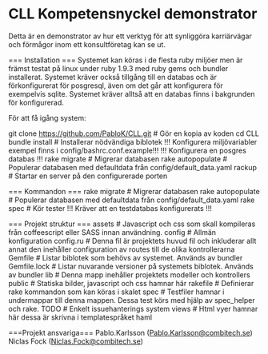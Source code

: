 CLL Kompetensnyckel demonstrator
===

Detta är en demonstrator av hur ett verktyg för att synliggöra karriärvägar och förmågor inom ett konsultföretag kan se ut.

=== Installation ===
Systemet kan köras i de flesta ruby miljöer men är främst testat på linux under ruby 1.9.3 med ruby gems och bundler installerat. Systemet kräver också tillgång till en databas och är förkonfigurerat för posgresql, även om det går att konfigurera för exempelvis sqlite.
Systemet kräver alltså att en databas finns i bakgrunden för konfigurerad.

För att få igång system:

git clone https://github.com/PabloK/CLL.git # Gör en kopia av koden
cd CLL
bundle install # Installerar nödvändiga biblotek
!!! Konfigurera miljövariabler exempel finns i config/bashrc.conf.example!!! 
!!! Konfigurera en posgres databas !!!
rake migrate # Migrerar databasen
rake autopopulate # Populerar databasen med defaultdata från config/default_data.yaml
rackup # Startar en server på den configurerade porten

=== Kommandon ===
rake migrate # Migrerar databasen
rake autopopulate # Populerar databasen med defaultdata från config/default_data.yaml
rake spec # Kör tester !!! Kräver att en testdatabas konfigurerats !!!

=== Projekt struktur ===
assets # Javascript och css som skall kompileras från coffeescript eller SASS innan användning.
config # Allmän konfiguration
config.ru # Denna fil är projektets huvud fil och inkluderar allt annat den inehåller configuration av routes till de olika kontrollerarna
Gemfile # Listar biblotek som behövs av systemet. Används av bundler
Gemfile.lock # Listar nuvarande versioner på systemets biblotek. Används av bundler
lib # Denna mapp inehåller projektets modeller och kontrollers 
public # Statiska bilder, javascript och css hamnar här
rakefile # Definierar rake kommandon som kan köras i skalet
spec # Testfiler hamnar i undermappar till denna mappen. Dessa test körs med hjälp av spec_helper och rake.
TODO # Enkelt issuehanterings system
views # Html vyer hamnar här dessa är skrivna i templatespråket haml

===Projekt ansvariga===
Pablo.Karlsson (Pablo.Karlsson@combitech.se)
Niclas Fock (Niclas.Fock@combitech.se)
